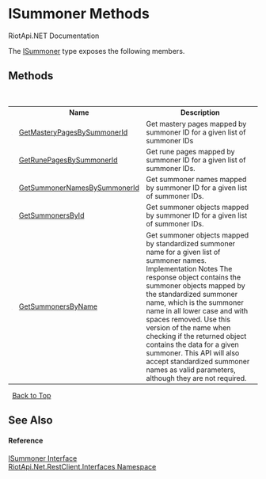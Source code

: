 # ISummoner Methods
RiotApi.NET Documentation 

The <a href="ab953f7d-20e4-e2c6-f60e-9dd9f250bebc">ISummoner</a> type exposes the following members.


## Methods
&nbsp;<table><tr><th></th><th>Name</th><th>Description</th></tr><tr><td>![Public method](media/pubmethod.gif "Public method")</td><td><a href="b7816123-3f2e-ae5c-57ce-ca41999a57be">GetMasteryPagesBySummonerId</a></td><td>
Get mastery pages mapped by summoner ID for a given list of summoner IDs</td></tr><tr><td>![Public method](media/pubmethod.gif "Public method")</td><td><a href="c91e004d-13be-1cef-aa08-0bc97eef9737">GetRunePagesBySummonerId</a></td><td>
Get rune pages mapped by summoner ID for a given list of summoner IDs.</td></tr><tr><td>![Public method](media/pubmethod.gif "Public method")</td><td><a href="380e9d8c-f9dd-0b46-f510-3bc75995a4bc">GetSummonerNamesBySummonerId</a></td><td>
Get summoner names mapped by summoner ID for a given list of summoner IDs.</td></tr><tr><td>![Public method](media/pubmethod.gif "Public method")</td><td><a href="1f801a00-075a-6ee9-7923-edea09da0838">GetSummonersById</a></td><td>
Get summoner objects mapped by summoner ID for a given list of summoner IDs.</td></tr><tr><td>![Public method](media/pubmethod.gif "Public method")</td><td><a href="3129c2d3-870b-146b-daa5-64130b34efc2">GetSummonersByName</a></td><td>
Get summoner objects mapped by standardized summoner name for a given list of summoner names. Implementation Notes The response object contains the summoner objects mapped by the standardized summoner name, which is the summoner name in all lower case and with spaces removed. Use this version of the name when checking if the returned object contains the data for a given summoner. This API will also accept standardized summoner names as valid parameters, although they are not required.</td></tr></table>&nbsp;
<a href="#isummoner-methods">Back to Top</a>

## See Also


#### Reference
<a href="ab953f7d-20e4-e2c6-f60e-9dd9f250bebc">ISummoner Interface</a><br /><a href="48cda41f-0d73-abf8-ab33-13ac48004c66">RiotApi.Net.RestClient.Interfaces Namespace</a><br />